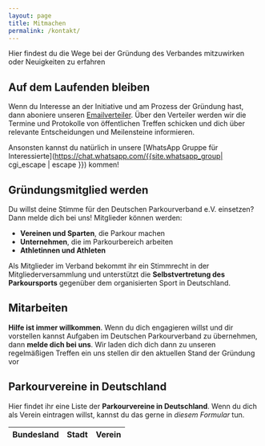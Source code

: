 ```yaml
---
layout: page
title: Mitmachen
permalink: /kontakt/
---
```


Hier findest du die Wege bei der Gründung des Verbandes mitzuwirken oder Neuigkeiten zu erfahren

## Auf dem Laufenden bleiben

Wenn du Interesse an der Initiative und am Prozess der Gründung hast, dann aboniere unseren [Emailverteiler](https://newsletter.8bj.de/subscription/form). Über den Verteiler werden wir die Termine und Protokolle von öffentlichen Treffen schicken und dich über relevante Entscheidungen und Meilensteine informieren.

Ansonsten kannst du natürlich in unsere [WhatsApp Gruppe für Interessierte](https://chat.whatsapp.com/{{site.whatsapp_group| cgi_escape | escape }}) kommen!

## Gründungsmitglied werden

Du willst deine Stimme für den Deutschen Parkourverband e.V. einsetzen? Dann melde dich bei uns! Mitglieder können werden:

- **Vereinen und Sparten**, die Parkour machen
- **Unternehmen**, die im Parkourbereich arbeiten
- **Athletinnen und Athleten**

Als Mitglieder im Verband bekommt ihr ein Stimmrecht in der Mitgliederversammlung und unterstützt die **Selbstvertretung des Parkoursports** gegenüber dem organisierten Sport in Deutschland.

## Mitarbeiten

**Hilfe ist immer willkommen**. Wenn du dich engagieren willst und dir vorstellen kannst Aufgaben im Deutschen Parkourverband zu übernehmen, dann **melde dich bei uns**. Wir laden dich dich dann zu unseren regelmäßigen Treffen ein uns stellen dir den aktuellen Stand der Gründung vor

## Parkourvereine in Deutschland

Hier findet ihr eine Liste der **Parkourvereine in Deutschland**. Wenn du dich als Verein eintragen willst, kannst du das gerne in *diesem Formular* tun.

<table id="vereine-table">
  <thead>
    <tr>
      <th>Bundesland</th>
      <th>Stadt</th> 
      <th>Verein</th>
    </tr>
  </thead>
  <tbody>
    <!-- Table rows will be dynamically added here -->
  </tbody>
</table>

<script>
  fetch('https://8bj.de/api/verband/vereine')
    .then(response => response.json())
    .then(data => {
      const tableBody = document.querySelector('#vereine-table tbody');
      
      data.forEach(verein => {
        const row = document.createElement('tr');
        
        const bundeslandCell = document.createElement('td');
        bundeslandCell.textContent = verein.bundesland;
        row.appendChild(bundeslandCell);
        
        const stadtCell = document.createElement('td');
        stadtCell.textContent = verein.stadt;
        row.appendChild(stadtCell);
        
        const vereinCell = document.createElement('td');
        const vereinLink = document.createElement('a');
        vereinLink.href = verein.webseite;
        vereinLink.target = '_blank';
        vereinLink.textContent = verein.name;
        vereinCell.appendChild(vereinLink);
        row.appendChild(vereinCell);
        
        tableBody.appendChild(row);
      });
    })
    .catch(error => {
      console.error('Error fetching data:', error);
    });
</script>
